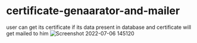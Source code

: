 # certificate-genaarator-and-mailer
user can get its certificate if its data present in database and certificate will get mailed to him
![Screenshot 2022-07-06 145120](https://user-images.githubusercontent.com/57553607/177540127-e855a519-9f69-41a9-8847-cbd4dc0fd3f9.png)
